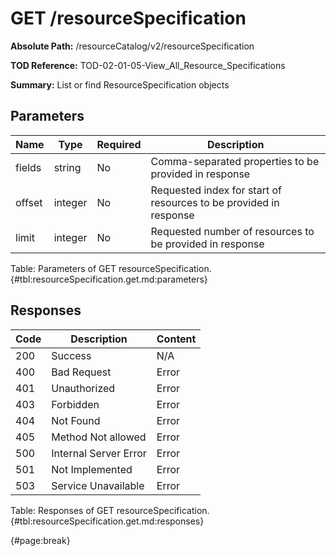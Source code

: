 <!--
    ATTENTION: This file was generated via gradle!
               Do NOT manually edit this file! Any such changes will be overwritten!
-->

# GET /resourceSpecification

**Absolute Path:** /resourceCatalog/v2/resourceSpecification

**TOD Reference:** TOD-02-01-05-View_All_Resource_Specifications

**Summary:** List or find ResourceSpecification objects

## Parameters

| Name | Type | Required | Description |
| ------ | ------ | --- | ------------ |
| fields | string | No | Comma-separated properties to be provided in response |
| offset | integer | No | Requested index for start of resources to be provided in response |
| limit | integer | No | Requested number of resources to be provided in response |

Table: Parameters of GET resourceSpecification. {#tbl:resourceSpecification.get.md:parameters}

## Responses

| Code | Description | Content |
|------|-------------|---------|
| 200 | Success | N/A |
| 400 | Bad Request | Error |
| 401 | Unauthorized | Error |
| 403 | Forbidden | Error |
| 404 | Not Found | Error |
| 405 | Method Not allowed | Error |
| 500 | Internal Server Error | Error |
| 501 | Not Implemented | Error |
| 503 | Service Unavailable | Error |

Table: Responses of GET resourceSpecification. {#tbl:resourceSpecification.get.md:responses}

{#page:break}
